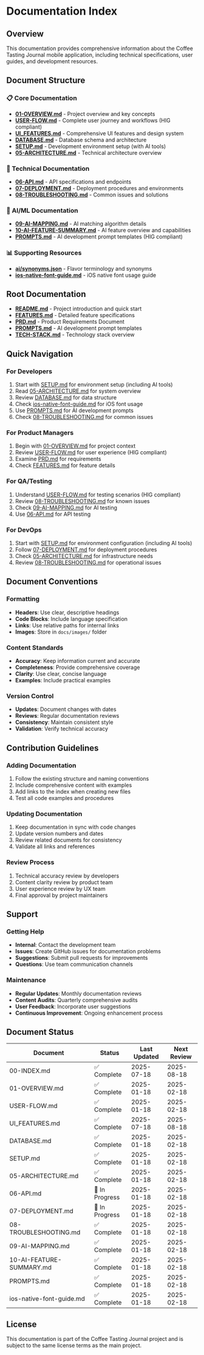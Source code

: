 # Documentation Index

## Overview
This documentation provides comprehensive information about the Coffee Tasting Journal mobile application, including technical specifications, user guides, and development resources.

## Document Structure

### 📋 Core Documentation
- **[01-OVERVIEW.md](./01-OVERVIEW.md)** - Project overview and key concepts
- **[USER-FLOW.md](./USER-FLOW.md)** - Complete user journey and workflows (HIG compliant)
- **[UI_FEATURES.md](./UI_FEATURES.md)** - Comprehensive UI features and design system
- **[DATABASE.md](./DATABASE.md)** - Database schema and architecture
- **[SETUP.md](./SETUP.md)** - Development environment setup (with AI tools)
- **[05-ARCHITECTURE.md](./05-ARCHITECTURE.md)** - Technical architecture overview

### 🔧 Technical Documentation
- **[06-API.md](./06-API.md)** - API specifications and endpoints
- **[07-DEPLOYMENT.md](./07-DEPLOYMENT.md)** - Deployment procedures and environments
- **[08-TROUBLESHOOTING.md](./08-TROUBLESHOOTING.md)** - Common issues and solutions

### 🤖 AI/ML Documentation
- **[09-AI-MAPPING.md](./09-AI-MAPPING.md)** - AI matching algorithm details
- **[10-AI-FEATURE-SUMMARY.md](./10-AI-FEATURE-SUMMARY.md)** - AI feature overview and capabilities
- **[PROMPTS.md](./PROMPTS.md)** - AI development prompt templates (HIG compliant)

### 📊 Supporting Resources
- **[ai/synonyms.json](./ai/synonyms.json)** - Flavor terminology and synonyms
- **[ios-native-font-guide.md](./ios-native-font-guide.md)** - iOS native font usage guide

## Root Documentation
- **[README.md](../README.md)** - Project introduction and quick start
- **[FEATURES.md](../FEATURES.md)** - Detailed feature specifications
- **[PRD.md](../PRD.md)** - Product Requirements Document
- **[PROMPTS.md](../PROMPTS.md)** - AI development prompt templates
- **[TECH-STACK.md](../TECH-STACK.md)** - Technology stack overview

## Quick Navigation

### For Developers
1. Start with [SETUP.md](./SETUP.md) for environment setup (including AI tools)
2. Read [05-ARCHITECTURE.md](./05-ARCHITECTURE.md) for system overview
3. Review [DATABASE.md](./DATABASE.md) for data structure
4. Check [ios-native-font-guide.md](./ios-native-font-guide.md) for iOS font usage
5. Use [PROMPTS.md](./PROMPTS.md) for AI development prompts
6. Check [08-TROUBLESHOOTING.md](./08-TROUBLESHOOTING.md) for common issues

### For Product Managers
1. Begin with [01-OVERVIEW.md](./01-OVERVIEW.md) for project context
2. Review [USER-FLOW.md](./USER-FLOW.md) for user experience (HIG compliant)
3. Examine [PRD.md](../PRD.md) for requirements
4. Check [FEATURES.md](../FEATURES.md) for feature details

### For QA/Testing
1. Understand [USER-FLOW.md](./USER-FLOW.md) for testing scenarios (HIG compliant)
2. Review [08-TROUBLESHOOTING.md](./08-TROUBLESHOOTING.md) for known issues
3. Check [09-AI-MAPPING.md](./09-AI-MAPPING.md) for AI testing
4. Use [06-API.md](./06-API.md) for API testing

### For DevOps
1. Start with [SETUP.md](./SETUP.md) for environment configuration (including AI tools)
2. Follow [07-DEPLOYMENT.md](./07-DEPLOYMENT.md) for deployment procedures
3. Check [05-ARCHITECTURE.md](./05-ARCHITECTURE.md) for infrastructure needs
4. Review [08-TROUBLESHOOTING.md](./08-TROUBLESHOOTING.md) for operational issues

## Document Conventions

### Formatting
- **Headers**: Use clear, descriptive headings
- **Code Blocks**: Include language specification
- **Links**: Use relative paths for internal links
- **Images**: Store in `docs/images/` folder

### Content Standards
- **Accuracy**: Keep information current and accurate
- **Completeness**: Provide comprehensive coverage
- **Clarity**: Use clear, concise language
- **Examples**: Include practical examples

### Version Control
- **Updates**: Document changes with dates
- **Reviews**: Regular documentation reviews
- **Consistency**: Maintain consistent style
- **Validation**: Verify technical accuracy

## Contribution Guidelines

### Adding Documentation
1. Follow the existing structure and naming conventions
2. Include comprehensive content with examples
3. Add links to the index when creating new files
4. Test all code examples and procedures

### Updating Documentation
1. Keep documentation in sync with code changes
2. Update version numbers and dates
3. Review related documents for consistency
4. Validate all links and references

### Review Process
1. Technical accuracy review by developers
2. Content clarity review by product team
3. User experience review by UX team
4. Final approval by project maintainers

## Support

### Getting Help
- **Internal**: Contact the development team
- **Issues**: Create GitHub issues for documentation problems
- **Suggestions**: Submit pull requests for improvements
- **Questions**: Use team communication channels

### Maintenance
- **Regular Updates**: Monthly documentation reviews
- **Content Audits**: Quarterly comprehensive audits
- **User Feedback**: Incorporate user suggestions
- **Continuous Improvement**: Ongoing enhancement process

## Document Status

| Document | Status | Last Updated | Next Review |
|----------|--------|--------------|-------------|
| 00-INDEX.md | ✅ Complete | 2025-07-18 | 2025-08-18 |
| 01-OVERVIEW.md | ✅ Complete | 2025-01-18 | 2025-02-18 |
| USER-FLOW.md | ✅ Complete | 2025-01-18 | 2025-02-18 |
| UI_FEATURES.md | ✅ Complete | 2025-07-18 | 2025-08-18 |
| DATABASE.md | ✅ Complete | 2025-01-18 | 2025-02-18 |
| SETUP.md | ✅ Complete | 2025-01-18 | 2025-02-18 |
| 05-ARCHITECTURE.md | ✅ Complete | 2025-01-18 | 2025-02-18 |
| 06-API.md | 🔄 In Progress | 2025-01-18 | 2025-02-18 |
| 07-DEPLOYMENT.md | 🔄 In Progress | 2025-01-18 | 2025-02-18 |
| 08-TROUBLESHOOTING.md | ✅ Complete | 2025-01-18 | 2025-02-18 |
| 09-AI-MAPPING.md | ✅ Complete | 2025-01-18 | 2025-02-18 |
| 10-AI-FEATURE-SUMMARY.md | ✅ Complete | 2025-01-18 | 2025-02-18 |
| PROMPTS.md | ✅ Complete | 2025-01-18 | 2025-02-18 |
| ios-native-font-guide.md | ✅ Complete | 2025-01-18 | 2025-02-18 |

## License

This documentation is part of the Coffee Tasting Journal project and is subject to the same license terms as the main project.